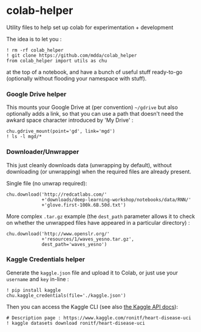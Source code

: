 # colab-helper
Utility files to help set up colab for experimentation + development

The idea is to let you :

```
! rm -rf colab_helper
! git clone https://github.com/mdda/colab_helper
from colab_helper import utils as chu
```

at the top of a notebook, and have a bunch of useful stuff ready-to-go 
(optionally without flooding your namespace with stuff).


### Google Drive helper

This mounts your Google Drive at (per convention) `~/gdrive` but also optionally
adds a link, so that you can use a path that doesn't need the awkard space character
introduced by 'My Drive' :

```
chu.gdrive_mount(point='gd', link='mgd')
! ls -l mgd/*
```

### Downloader/Unwrapper

This just cleanly downloads data (unwrapping by default), without downloading
(or unwrapping) when the required files are already present.

Single file (no unwrap required): 
```
chu.download('http://redcatlabs.com/'
             +'downloads/deep-learning-workshop/notebooks/data/RNN/'
             +'glove.first-100k.6B.50d.txt')
```

More complex `.tar.gz` example (the `dest_path` parameter allows it to check on whether the 
unwrapped files have appeared in a particular directory) :
```
chu.download('http://www.openslr.org/'
             +'resources/1/waves_yesno.tar.gz', 
             dest_path='waves_yesno')
```

### Kaggle Credentials helper

Generate the `kaggle.json` file and upload it to Colab, 
or just use your `username` and `key` in-line :

```
! pip install kaggle
chu.kaggle_credentials(file='./kaggle.json')
```

Then you can access the Kaggle CLI (see also [the Kaggle API docs](https://github.com/Kaggle/kaggle-api)):

```
# Description page : https://www.kaggle.com/ronitf/heart-disease-uci
! kaggle datasets download ronitf/heart-disease-uci
```